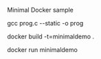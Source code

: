 Minimal Docker sample

gcc prog.c --static -o prog

docker build -t=minimaldemo .

docker run minimaldemo